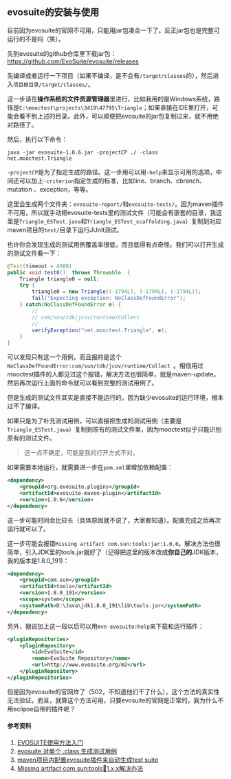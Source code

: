 ## evosuite的安装与使用

目前因为evosuite的官网不可用，只能用jar包凑合一下了。反正jar包也是完整可运行的不是吗（笑）。

先到evosuite的github仓库里下载jar包：https://github.com/EvoSuite/evosuite/releases

先编译或者运行一下项目（如果不编译，是不会有`/target/classes`的），然后进入`项目根目录/target/classes/`。

这一步请在**操作系统的文件资源管理器**里进行，比如我用的是Windows系统，路径是`C:\mooctest\projects\3419\47795\Triangle`；如果直接在IDE里打开，可能会看不到上述的目录。此外，可以顺便把evosuite的jar包复制过来，就不用绝对路径了。

然后，执行以下命令：

```shell
java -jar evosuite-1.0.6.jar -projectCP ./ -class net.mooctest.Triangle 
```

`-projectCP`是为了指定生成的路径。这一步用可以用`-help`来显示可用的选项，中间还可以加上`-criterion`指定生成的标准，比如line、branch、cbranch、mutation 、exception，等等。

这里会生成两个文件夹：`evosuite-report/`和`evosuite-tests/`。因为maven插件不可用，所以就手动把evosuite-tests里的测试文件（可能会有嵌套的目录，我这里是`Triangle_ESTest.java`和`Triangle_ESTest_scaffolding.java`）复制到对应maven项目的`test/`目录下运行JUnit测试。

也许你会发现生成的测试用例覆盖率很低，而且低得有点奇怪。我们可以打开生成的测试文件看一下：

```java
@Test(timeout = 4000)
public void test0()  throws Throwable  {
    Triangle triangle0 = null;
    try {
        triangle0 = new Triangle((-1794L), (-1794L), (-1794L));
        fail("Expecting exception: NoClassDefFoundError");
    } catch(NoClassDefFoundError e) {
        //
        // com/sun/tdk/jcov/runtime/Collect
        //
        verifyException("net.mooctest.Triangle", e);
    }
}
```

可以发现只有这一个用例，而且报的是这个`NoClassDefFoundError:com/sun/tdk/jcov/runtime/Collect `。相信用过mooctest插件的人都见过这个报错，解决方法也很简单，就是maven-update。然后再次运行上面的命令就可以看到完整的测试用例了。

但是生成的测试文件其实是直接不能运行的，因为缺少evosuite的运行环境，根本过不了编译。

如果只是为了补充测试用例，可以直接把生成的测试用例（主要是`Triangle_ESTest.java`）复制到原有的测试文件里，因为mooctest似乎只能识别原有的测试文件。

> 这一点不确定，可能是我的打开方式不对。

如果需要本地运行，就需要进一步在`pom.xml`里增加依赖配置：

```xml
<dependency>
    <groupId>org.evosuite.plugins</groupId>
    <artifactId>evosuite-maven-plugin</artifactId>
    <version>1.0.6</version>
</dependency>
```

这一步可能时间会比较长（具体原因就不说了，大家都知道）。配置完成之后再次运行就可以了。

这一步可能会报错`Missing artifact com.sun:tools:jar:1.0.0`。解决方法也很简单，引入JDK里的tools.jar就好了（记得把这里的版本改成**你自己的**JDK版本，我的版本是1.8.0_191)：

```xml
<dependency>
    <groupId>com.sun</groupId>
    <artifactId>tools</artifactId>
    <version>1.8.0_191</version>
    <scope>system</scope>
    <systemPath>D:\Java\jdk1.8.0_191\lib\tools.jar</systemPath>
</dependency>
```

另外，据说加上这一段以后可以用`mvn evosuite:help`来下载和运行插件：

```xml
<pluginRepositories>
    <pluginRepository>
        <id>EvoSuite</id>
        <name>EvoSuite Repository</name>
        <url>http://www.evosuite.org/m2</url>
    </pluginRepository>
</pluginRepositories>
```

但是因为evosuite的官网炸了（502，不知道他们干了什么），这个方法的真实性无法验证。而且，就算这个方法可用，只要evosuite的官网是正常的，我为什么不用eclipse自带的插件呢？

#### 参考资料

1. [EVOSUITE使用方法入门](https://www.cnblogs.com/sqchao/p/9954091.html)
2. [evosuite 对单个 .class 生成测试用例](https://www.jianshu.com/p/0789b3a9eb7a)
3. [maven项目内配置evosuite插件来自动生成test suite](https://blog.csdn.net/weixin_36864894/article/details/80713000)
4. [Missing artifact com.sun:tools:jar:1.x.x解决办法](https://blog.csdn.net/yang5726685/article/details/58586977)